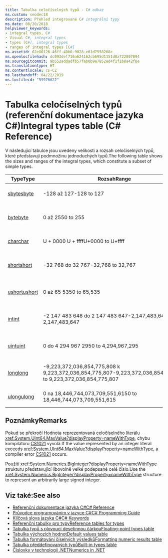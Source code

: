 ```yaml
---
title: Tabulka celočíselných typů - C# odkaz
ms.custom: seodec18
description: Přehled integrované C# integrální typy
ms.date: 08/20/2018
helpviewer_keywords:
- integral types, C#
- Visual C#, integral types
- types [C#], integral types
- ranges of integral types [C#]
ms.assetid: 62e86126-46ff-40b0-9028-e61d7558268c
ms.openlocfilehash: dc093def716a624162cb695d1151d8a722807094
ms.sourcegitcommit: 9b552addadfb57fab0b9e7852ed4f1f1b8a42f8e
ms.translationtype: HT
ms.contentlocale: cs-CZ
ms.lasthandoff: 04/22/2019
ms.locfileid: "59976622"
---
```

# <a name="integral-types-table-c-reference"></a><span data-ttu-id="30b7e-103">Tabulka celočíselných typů (referenční dokumentace jazyka C#)</span><span class="sxs-lookup"><span data-stu-id="30b7e-103">Integral types table (C# Reference)</span></span>

<span data-ttu-id="30b7e-104">V následující tabulce jsou uvedeny velikosti a rozsah celočíselných typů, které představují podmnožinu jednoduchých typů.</span><span class="sxs-lookup"><span data-stu-id="30b7e-104">The following table shows the sizes and ranges of the integral types, which constitute a subset of simple types.</span></span>  
  
|<span data-ttu-id="30b7e-105">Type</span><span class="sxs-lookup"><span data-stu-id="30b7e-105">Type</span></span>|<span data-ttu-id="30b7e-106">Rozsah</span><span class="sxs-lookup"><span data-stu-id="30b7e-106">Range</span></span>|<span data-ttu-id="30b7e-107">Velikost</span><span class="sxs-lookup"><span data-stu-id="30b7e-107">Size</span></span>|  
|----------|-----------|----------|  
|[<span data-ttu-id="30b7e-108">sbyte</span><span class="sxs-lookup"><span data-stu-id="30b7e-108">sbyte</span></span>](sbyte.md)|<span data-ttu-id="30b7e-109">-128 až 127</span><span class="sxs-lookup"><span data-stu-id="30b7e-109">-128 to 127</span></span>|<span data-ttu-id="30b7e-110">8bitové celé číslo se znaménkem</span><span class="sxs-lookup"><span data-stu-id="30b7e-110">Signed 8-bit integer</span></span>|  
|[<span data-ttu-id="30b7e-111">byte</span><span class="sxs-lookup"><span data-stu-id="30b7e-111">byte</span></span>](byte.md)|<span data-ttu-id="30b7e-112">0 až 255</span><span class="sxs-lookup"><span data-stu-id="30b7e-112">0 to 255</span></span>|<span data-ttu-id="30b7e-113">Celé číslo bez znaménka 8 bitů</span><span class="sxs-lookup"><span data-stu-id="30b7e-113">Unsigned 8-bit integer</span></span>|  
|[<span data-ttu-id="30b7e-114">char</span><span class="sxs-lookup"><span data-stu-id="30b7e-114">char</span></span>](char.md)|<span data-ttu-id="30b7e-115">U + 0000 U + ffff</span><span class="sxs-lookup"><span data-stu-id="30b7e-115">U+0000 to U+ffff</span></span>|<span data-ttu-id="30b7e-116">16bitový znak Unicode</span><span class="sxs-lookup"><span data-stu-id="30b7e-116">Unicode 16-bit character</span></span>|  
|[<span data-ttu-id="30b7e-117">short</span><span class="sxs-lookup"><span data-stu-id="30b7e-117">short</span></span>](short.md)|<span data-ttu-id="30b7e-118">-32 768 do 32 767</span><span class="sxs-lookup"><span data-stu-id="30b7e-118">-32,768 to 32,767</span></span>|<span data-ttu-id="30b7e-119">16bitové celé číslo se znaménkem</span><span class="sxs-lookup"><span data-stu-id="30b7e-119">Signed 16-bit integer</span></span>|  
|[<span data-ttu-id="30b7e-120">ushort</span><span class="sxs-lookup"><span data-stu-id="30b7e-120">ushort</span></span>](ushort.md)|<span data-ttu-id="30b7e-121">0 až 65 535</span><span class="sxs-lookup"><span data-stu-id="30b7e-121">0 to 65,535</span></span>|<span data-ttu-id="30b7e-122">Celé číslo bez znaménka 16 bitů</span><span class="sxs-lookup"><span data-stu-id="30b7e-122">Unsigned 16-bit integer</span></span>|  
|[<span data-ttu-id="30b7e-123">int</span><span class="sxs-lookup"><span data-stu-id="30b7e-123">int</span></span>](int.md)|<span data-ttu-id="30b7e-124">-2 147 483 648 do 2 147 483 647</span><span class="sxs-lookup"><span data-stu-id="30b7e-124">-2,147,483,648 to 2,147,483,647</span></span>|<span data-ttu-id="30b7e-125">32bitové celé číslo se znaménkem</span><span class="sxs-lookup"><span data-stu-id="30b7e-125">Signed 32-bit integer</span></span>|  
|[<span data-ttu-id="30b7e-126">uint</span><span class="sxs-lookup"><span data-stu-id="30b7e-126">uint</span></span>](uint.md)|<span data-ttu-id="30b7e-127">0 do 4 294 967 295</span><span class="sxs-lookup"><span data-stu-id="30b7e-127">0 to 4,294,967,295</span></span>|<span data-ttu-id="30b7e-128">Nepodepsané 32bitové celé číslo</span><span class="sxs-lookup"><span data-stu-id="30b7e-128">Unsigned 32-bit integer</span></span>|  
|[<span data-ttu-id="30b7e-129">long</span><span class="sxs-lookup"><span data-stu-id="30b7e-129">long</span></span>](long.md)|<span data-ttu-id="30b7e-130">-9,223,372,036,854,775,808 k 9,223,372,036,854,775,807</span><span class="sxs-lookup"><span data-stu-id="30b7e-130">-9,223,372,036,854,775,808 to 9,223,372,036,854,775,807</span></span>|<span data-ttu-id="30b7e-131">64bitové celé číslo se znaménkem</span><span class="sxs-lookup"><span data-stu-id="30b7e-131">Signed 64-bit integer</span></span>|  
|[<span data-ttu-id="30b7e-132">ulong</span><span class="sxs-lookup"><span data-stu-id="30b7e-132">ulong</span></span>](ulong.md)|<span data-ttu-id="30b7e-133">0 na 18,446,744,073,709,551,615</span><span class="sxs-lookup"><span data-stu-id="30b7e-133">0 to 18,446,744,073,709,551,615</span></span>|<span data-ttu-id="30b7e-134">64-bit znaménka.</span><span class="sxs-lookup"><span data-stu-id="30b7e-134">Unsigned 64-bit integer</span></span>|  

## <a name="remarks"></a><span data-ttu-id="30b7e-135">Poznámky</span><span class="sxs-lookup"><span data-stu-id="30b7e-135">Remarks</span></span>
  
<span data-ttu-id="30b7e-136">Pokud se překročí Hodnota reprezentovaná celočíselného literálu <xref:System.UInt64.MaxValue?displayProperty=nameWithType>, chybu kompilátoru [CS1021](../../misc/cs1021.md) vyvolá.</span><span class="sxs-lookup"><span data-stu-id="30b7e-136">If the value represented by an integer literal exceeds <xref:System.UInt64.MaxValue?displayProperty=nameWithType>, a compiler error [CS1021](../../misc/cs1021.md) occurs.</span></span>

<span data-ttu-id="30b7e-137">Použití <xref:System.Numerics.BigInteger?displayProperty=nameWithType> strukturu představující libovolně velké podepsané celé číslo.</span><span class="sxs-lookup"><span data-stu-id="30b7e-137">Use the <xref:System.Numerics.BigInteger?displayProperty=nameWithType> structure to represent an arbitrarily large signed integer.</span></span>
  
## <a name="see-also"></a><span data-ttu-id="30b7e-138">Viz také:</span><span class="sxs-lookup"><span data-stu-id="30b7e-138">See also</span></span>

- [<span data-ttu-id="30b7e-139">Referenční dokumentace jazyka C#</span><span class="sxs-lookup"><span data-stu-id="30b7e-139">C# Reference</span></span>](../index.md)
- [<span data-ttu-id="30b7e-140">Průvodce programováním v jazyce C#</span><span class="sxs-lookup"><span data-stu-id="30b7e-140">C# Programming Guide</span></span>](../../programming-guide/index.md)
- [<span data-ttu-id="30b7e-141">Klíčová slova jazyka C#</span><span class="sxs-lookup"><span data-stu-id="30b7e-141">C# Keywords</span></span>](index.md)
- [<span data-ttu-id="30b7e-142">Referenční tabulky pro typy</span><span class="sxs-lookup"><span data-stu-id="30b7e-142">Reference tables for types</span></span>](reference-tables-for-types.md)
- [<span data-ttu-id="30b7e-143">Tabulka typů s plovoucí desetinnou čárkou</span><span class="sxs-lookup"><span data-stu-id="30b7e-143">Floating-point types table</span></span>](floating-point-types-table.md)
- [<span data-ttu-id="30b7e-144">Tabulka výchozích hodnot</span><span class="sxs-lookup"><span data-stu-id="30b7e-144">Default values table</span></span>](default-values-table.md)
- [<span data-ttu-id="30b7e-145">Tabulka formátování číselných výsledků</span><span class="sxs-lookup"><span data-stu-id="30b7e-145">Formatting numeric results table</span></span>](formatting-numeric-results-table.md)
- [<span data-ttu-id="30b7e-146">Tabulka předdefinovaných typů</span><span class="sxs-lookup"><span data-stu-id="30b7e-146">Built-in types table</span></span>](built-in-types-table.md)
- [<span data-ttu-id="30b7e-147">Číslovky v technologii .NET</span><span class="sxs-lookup"><span data-stu-id="30b7e-147">Numerics in .NET</span></span>](../../../standard/numerics.md)
